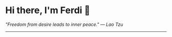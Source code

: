 <h1>Hi there, I'm Ferdi 👋</h1>

<p><em>
  "Freedom from desire leads to inner peace." — Lao Tzu
</em></p>

---
